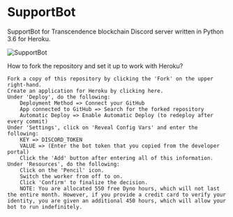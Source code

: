 # SupportBot

SupportBot for Transcendence blockchain Discord server written in Python 3.6 for Heroku.

![SupportBot](https://i.imgur.com/5IWtmTp.png)

How to fork the repository and set it up to work with Heroku?

    Fork a copy of this repository by clicking the 'Fork' on the upper right-hand.
    Create an application for Heroku by clicking here.
    Under 'Deploy', do the following:
        Deployment Method => Connect your GitHub
        App connected to GitHub => Search for the forked repository
        Automatic Deploy => Enable Automatic Deploy (to redeploy after every commit)
    Under 'Settings', click on 'Reveal Config Vars' and enter the following:
        KEY => DISCORD_TOKEN
        VALUE => (Enter the bot token that you copied from the developer portal)
        Click the 'Add' button after entering all of this information.
    Under 'Resources', do the following:
        Click on the 'Pencil' icon.
        Switch the worker from off to on.
        Click 'Confirm' to finalize the decision.
        NOTE: You are allocated 550 free Dyno hours, which will not last the entire month. However, if you provide a credit card to verify your identity, you are given an additional 450 hours, which will allow your bot to run indefinitely.

